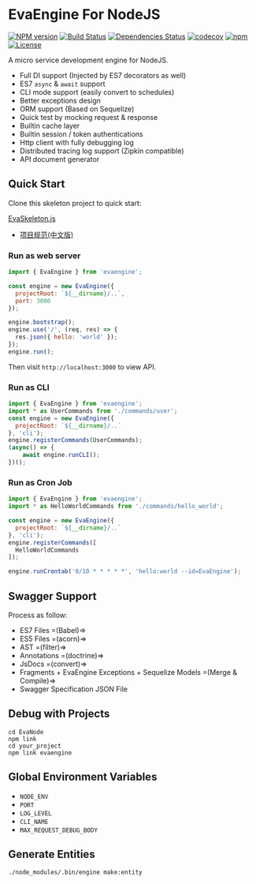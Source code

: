 # EvaEngine For NodeJS

[![NPM version](https://img.shields.io/npm/v/evaengine.svg?style=flat-square)](http://badge.fury.io/js/evaengine)
[![Build Status](https://travis-ci.org/EvaEngine/EvaEngine.js.svg?branch=master)](https://travis-ci.org/EvaEngine/EvaEngine.js)
[![Dependencies Status](https://david-dm.org/EvaEngine/EvaEngine.js.svg)](https://david-dm.org/EvaEngine/EvaEngine.js)
[![codecov](https://codecov.io/gh/EvaEngine/EvaEngine.js/branch/master/graph/badge.svg)](https://codecov.io/gh/EvaEngine/EvaEngine.js)
[![npm](https://img.shields.io/npm/dm/evaengine.svg?maxAge=2592000)](https://www.npmjs.com/package/evaengine)
[![License](https://img.shields.io/npm/l/evaengine.svg?maxAge=2592000?style=plastic)](https://github.com/EvaEngine/EvaEngine.js/blob/master/LICENSE)


A micro service development engine for NodeJS.

- Full DI support (Injected by ES7 decorators as well)
- ES7 `async` & `await` support
- CLI mode support (easily convert to schedules)
- Better exceptions design
- ORM support (Based on Sequelize)
- Quick test by mocking request & response
- Builtin cache layer
- Builtin session / token authentications
- Http client with fully debugging log
- Distributed tracing log support (Zipkin compatible)
- API document generator


## Quick Start

Clone this skeleton project to quick start:

[EvaSkeleton.js](https://github.com/EvaEngine/EvaSkeleton.js)

- [项目规范(中文版)](docs/new_project_guide.md)

### Run as web server

``` js
import { EvaEngine } from 'evaengine';

const engine = new EvaEngine({
  projectRoot: `${__dirname}/..`,
  port: 3000
});

engine.bootstrap();
engine.use('/', (req, res) => {
  res.json({ hello: 'world' });
});
engine.run();
```

Then visit `http://localhost:3000` to view API.

### Run as CLI

``` js
import { EvaEngine } from 'evaengine';
import * as UserCommands from './commands/user';
const engine = new EvaEngine({
  projectRoot: `${__dirname}/..`
}, 'cli');
engine.registerCommands(UserCommands);
(async() => {
    await engine.runCLI();
})();
```

### Run as Cron Job

``` js
import { EvaEngine } from 'evaengine';
import * as HelloWorldCommands from './commands/hello_world';

const engine = new EvaEngine({
  projectRoot: `${__dirname}/..`
}, 'cli');
engine.registerCommands([
  HelloWorldCommands
]);

engine.runCrontab('0/10 * * * * *', 'hello:world --id=EvaEngine');
```

## Swagger Support

Process as follow:

- ES7 Files =(Babel)=> 
- ES5 Files =(acorn)=> 
- AST =(filter)=> 
- Annotations =(doctrine)=>
- JsDocs =(convert)=> 
- Fragments + EvaEngine Exceptions + Sequelize Models =(Merge & Compile)=>
- Swagger Specification JSON File


## Debug with Projects

```
cd EvaNode
npm link
cd your_project
npm link evaengine
```

## Global Environment Variables

- `NODE_ENV`
- `PORT`
- `LOG_LEVEL`
- `CLI_NAME`
- `MAX_REQUEST_DEBUG_BODY`


## Generate Entities

```
./node_modules/.bin/engine make:entity
```